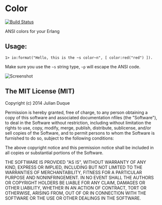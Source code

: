 # Color
[![Build Status](https://travis-ci.org/julianduque/erlang-color.png)](https://travis-ci.org/julianduque/erlang-color)

ANSI colors for your Erlang

## Usage:

```
1> io:format("Hello, this is the ~s color~n", [ color:red("red") ]).
```

Make sure you use the `~s` string type, `~p` will escape the ANSI code.

![Screenshot](http://screencloud.net//img/screenshots/72780a4cdb969e3e3b8a3c0745847143.png)

## The MIT License (MIT)

Copyright (c) 2014 Julian Duque

Permission is hereby granted, free of charge, to any person obtaining a copy
of this software and associated documentation nfiles (the "Software"), to deal
in the Software without restriction, including without limitation the rights
to use, copy, modify, merge, publish, distribute, sublicense, and/or sell
copies of the Software, and to permit persons to whom the Software is
furnished to do so, subject to the following conditions:

The above copyright notice and this permission notice shall be included in
all copies or substantial portions of the Software.

THE SOFTWARE IS PROVIDED "AS IS", WITHOUT WARRANTY OF ANY KIND, EXPRESS OR
IMPLIED, INCLUDING BUT NOT LIMITED TO THE WARRANTIES OF MERCHANTABILITY,
FITNESS FOR A PARTICULAR PURPOSE AND NONINFRINGEMENT. IN NO EVENT SHALL THE
AUTHORS OR COPYRIGHT HOLDERS BE LIABLE FOR ANY CLAIM, DAMAGES OR OTHER
LIABILITY, WHETHER IN AN ACTION OF CONTRACT, TORT OR OTHERWISE, ARISING FROM,
OUT OF OR IN CONNECTION WITH THE SOFTWARE OR THE USE OR OTHER DEALINGS IN
THE SOFTWARE.
